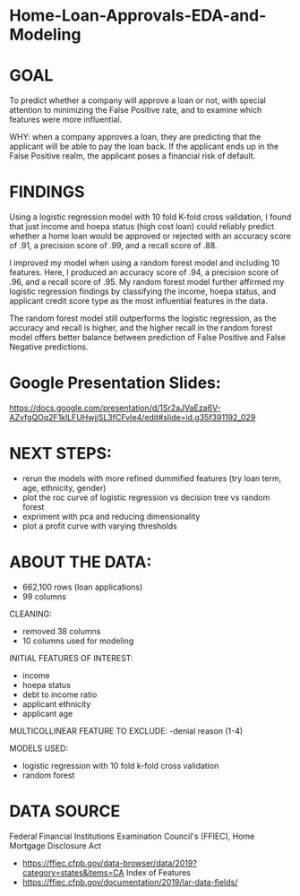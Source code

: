 # Home-Loan-Approvals-EDA-and-Modeling

# GOAL
To predict whether a company will approve a loan or not, with special attention to minimizing the False Positive rate, and to examine which features were more influential.

WHY:
when a company approves a loan, they are predicting that the applicant will be able to pay the loan back. If the applicant ends up in the False Positive realm, the applicant poses a financial risk of default.

# FINDINGS
Using a logistic regression model with 10 fold K-fold cross validation, I found that just income and hoepa status (high cost loan) could reliably predict whether a home loan would be approved or rejected with an accuracy score of .91, a precision score of .99, and a recall score of .88.

I improved my model when using a random forest model and including 10 features. Here, I produced an accuracy score of .94, a precision score of .96, and a recall score of .95. My random forest model further affirmed my logistic regression findings by classifying the income, hoepa status, and applicant credit score type as the most influential features in the data.

The random forest model still outperforms the logistic regression, as the accuracy and recall is higher, and the higher recall in the random forest model offers better balance between prediction of False Positive and False Negative predictions.

# Google Presentation Slides: 
https://docs.google.com/presentation/d/1Sr2aJVaEza6V-AZvfgQOq2F1klLFUHwjjSL3fCFvIe4/edit#slide=id.g35f391192_029


# NEXT STEPS:
- rerun the models with more refined dummified features (try loan term, age, ethnicity, gender)
- plot the roc curve of logistic regression vs decision tree vs random forest
- expriment with pca and reducing dimensionality
- plot a profit curve with varying thresholds


# ABOUT THE DATA:
- 662,100 rows (loan applications)
- 99 columns

CLEANING:
- removed 38 columns
- 10 columns used for modeling

INITIAL FEATURES OF INTEREST:
- income
- hoepa status
- debt to income ratio
- applicant ethnicity
- applicant age

MULTICOLLINEAR FEATURE TO EXCLUDE:
-denial reason (1-4)

MODELS USED:
- logistic regression with 10 fold k-fold cross validation
- random forest

# DATA SOURCE
Federal Financial Institutions Examination Council's (FFIEC), Home Mortgage Disclosure Act 
- https://ffiec.cfpb.gov/data-browser/data/2019?category=states&items=CA
Index of Features
- https://ffiec.cfpb.gov/documentation/2019/lar-data-fields/


